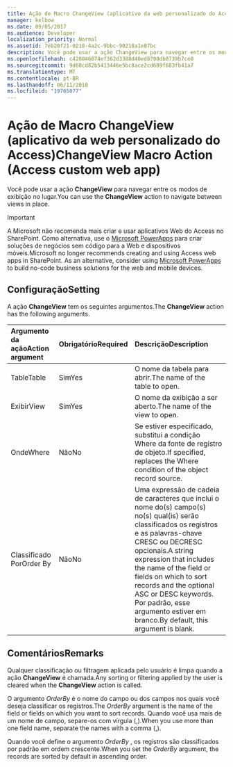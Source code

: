 ```yaml
---
title: Ação de Macro ChangeView (aplicativo da web personalizado do Access)
manager: kelbow
ms.date: 09/05/2017
ms.audience: Developer
localization_priority: Normal
ms.assetid: 7eb20f21-0218-4a2c-9bbc-90218a1e87bc
description: Você pode usar a ação ChangeView para navegar entre os modos de exibição no lugar.
ms.openlocfilehash: c420846074ef362d3388d40ed8700db0739b7ce0
ms.sourcegitcommit: 9d60cd82b5413446e5bc8ace2cd689f683fb41a7
ms.translationtype: MT
ms.contentlocale: pt-BR
ms.lasthandoff: 06/11/2018
ms.locfileid: "19765077"
---
```

# <a name="changeview-macro-action-access-custom-web-app"></a><span data-ttu-id="c94f2-103">Ação de Macro ChangeView (aplicativo da web personalizado do Access)</span><span class="sxs-lookup"><span data-stu-id="c94f2-103">ChangeView Macro Action (Access custom web app)</span></span>

<span data-ttu-id="c94f2-104">Você pode usar a ação **ChangeView** para navegar entre os modos de exibição no lugar.</span><span class="sxs-lookup"><span data-stu-id="c94f2-104">You can use the **ChangeView** action to navigate between views in place.</span></span> 
  
> [!IMPORTANT]
> <span data-ttu-id="c94f2-p101">A Microsoft não recomenda mais criar e usar aplicativos Web do Access no SharePoint. Como alternativa, use o [Microsoft PowerApps](https://powerapps.microsoft.com/en-us/) para criar soluções de negócios sem código para a Web e dispositivos móveis.</span><span class="sxs-lookup"><span data-stu-id="c94f2-p101">Microsoft no longer recommends creating and using Access web apps in SharePoint. As an alternative, consider using [Microsoft PowerApps](https://powerapps.microsoft.com/en-us/) to build no-code business solutions for the web and mobile devices.</span></span> 
  
## <a name="setting"></a><span data-ttu-id="c94f2-107">Configuração</span><span class="sxs-lookup"><span data-stu-id="c94f2-107">Setting</span></span>

<span data-ttu-id="c94f2-108">A ação **ChangeView** tem os seguintes argumentos.</span><span class="sxs-lookup"><span data-stu-id="c94f2-108">The **ChangeView** action has the following arguments.</span></span> 
  
|<span data-ttu-id="c94f2-109">**Argumento da ação**</span><span class="sxs-lookup"><span data-stu-id="c94f2-109">**Action argument**</span></span>|<span data-ttu-id="c94f2-110">**Obrigatório**</span><span class="sxs-lookup"><span data-stu-id="c94f2-110">**Required**</span></span>|<span data-ttu-id="c94f2-111">**Descrição**</span><span class="sxs-lookup"><span data-stu-id="c94f2-111">**Description**</span></span>|
|:-----|:-----|:-----|
|<span data-ttu-id="c94f2-112">Table</span><span class="sxs-lookup"><span data-stu-id="c94f2-112">Table</span></span>  <br/> |<span data-ttu-id="c94f2-113">Sim</span><span class="sxs-lookup"><span data-stu-id="c94f2-113">Yes</span></span>  <br/> |<span data-ttu-id="c94f2-114">O nome da tabela para abrir.</span><span class="sxs-lookup"><span data-stu-id="c94f2-114">The name of the table to open.</span></span>  <br/> |
|<span data-ttu-id="c94f2-115">Exibir</span><span class="sxs-lookup"><span data-stu-id="c94f2-115">View</span></span>  <br/> |<span data-ttu-id="c94f2-116">Sim</span><span class="sxs-lookup"><span data-stu-id="c94f2-116">Yes</span></span>  <br/> |<span data-ttu-id="c94f2-117">O nome da exibição a ser aberto.</span><span class="sxs-lookup"><span data-stu-id="c94f2-117">The name of the view to open.</span></span>  <br/> |
|<span data-ttu-id="c94f2-118">Onde</span><span class="sxs-lookup"><span data-stu-id="c94f2-118">Where</span></span>  <br/> |<span data-ttu-id="c94f2-119">Não</span><span class="sxs-lookup"><span data-stu-id="c94f2-119">No</span></span>  <br/> |<span data-ttu-id="c94f2-120">Se estiver especificado, substitui a condição Where da fonte de registro de objeto.</span><span class="sxs-lookup"><span data-stu-id="c94f2-120">If specified, replaces the Where condition of the object record source.</span></span>  <br/> |
|<span data-ttu-id="c94f2-121">Classificado Por</span><span class="sxs-lookup"><span data-stu-id="c94f2-121">Order By</span></span>  <br/> |<span data-ttu-id="c94f2-122">Não</span><span class="sxs-lookup"><span data-stu-id="c94f2-122">No</span></span>  <br/> |<span data-ttu-id="c94f2-123">Uma expressão de cadeia de caracteres que inclui o nome do(s) campo(s) no(s) qual(is) serão classificados os registros e as palavras-chave CRESC ou DECRESC opcionais.</span><span class="sxs-lookup"><span data-stu-id="c94f2-123">A string expression that includes the name of the field or fields on which to sort records and the optional ASC or DESC keywords.</span></span> <span data-ttu-id="c94f2-124">Por padrão, esse argumento estiver em branco.</span><span class="sxs-lookup"><span data-stu-id="c94f2-124">By default, this argument is blank.</span></span>  <br/> |
   
## <a name="remarks"></a><span data-ttu-id="c94f2-125">Comentários</span><span class="sxs-lookup"><span data-stu-id="c94f2-125">Remarks</span></span>

<span data-ttu-id="c94f2-126">Qualquer classificação ou filtragem aplicada pelo usuário é limpa quando a ação **ChangeView** é chamada.</span><span class="sxs-lookup"><span data-stu-id="c94f2-126">Any sorting or filtering applied by the user is cleared when the **ChangeView** action is called.</span></span> 
  
<span data-ttu-id="c94f2-127">O argumento *OrderBy* é o nome do campo ou dos campos nos quais você deseja classificar os registros.</span><span class="sxs-lookup"><span data-stu-id="c94f2-127">The  *OrderBy*  argument is the name of the field or fields on which you want to sort records.</span></span> <span data-ttu-id="c94f2-128">Quando você usa mais de um nome de campo, separe-os com vírgula (,).</span><span class="sxs-lookup"><span data-stu-id="c94f2-128">When you use more than one field name, separate the names with a comma (,).</span></span> 
  
<span data-ttu-id="c94f2-129">Quando você define o argumento *OrderBy* , os registros são classificados por padrão em ordem crescente.</span><span class="sxs-lookup"><span data-stu-id="c94f2-129">When you set the  *OrderBy*  argument, the records are sorted by default in ascending order.</span></span> 
  

